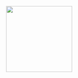 <img height="180em" src="https://github-readme-stats.vercel.app/api?wendeldemelo=Gapur&show_icons=true&hide_border=true&&count_private=true&include_all_commits=true" />
